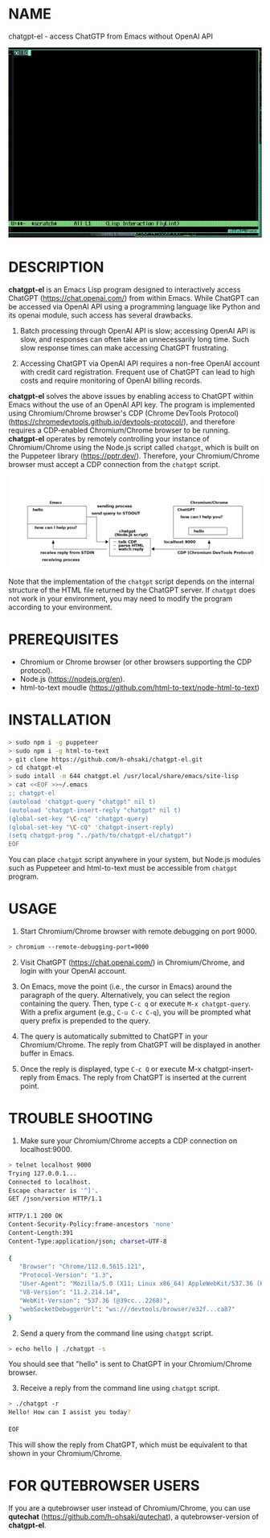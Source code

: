 # NAME

chatgpt-el - access ChatGTP from Emacs without OpenAI API

![video](screenshot/video.gif)

# DESCRIPTION

**chatgpt-el** is an Emacs Lisp program designed to interactively
access ChatGPT (https://chat.openai.com/) from within Emacs.  While
ChatGPT can be accessed via OpenAI API using a programming language
like Python and its openai module, such access has several drawbacks.

1. Batch processing through OpenAI API is slow; accessing OpenAI API
   is slow, and responses can often take an unnecessarily long
   time. Such slow response times can make accessing ChatGPT
   frustrating.

2. Accessing ChatGPT via OpenAI API requires a non-free OpenAI account
   with credit card registration. Frequent use of ChatGPT can lead to
   high costs and require monitoring of OpenAI billing records.

**chatgpt-el** solves the above issues by enabling access to ChatGPT
within Emacs without the use of an OpenAI API key.  The program is
implemented using Chromium/Chrome browser's CDP (Chrome DevTools
Protocol) (https://chromedevtools.github.io/devtools-protocol/), and
therefore requires a CDP-enabled Chromium/Chrome browser to be
running.  **chatgpt-el** operates by remotely controlling your
instance of Chromium/Chrome using the Node.js script called `chatgpt`,
which is built on the Puppeteer library
(https://pptr.dev/). Therefore, your Chromium/Chrome browser must
accept a CDP connection from the `chatgpt` script.

![overview](overview.png)

Note that the implementation of the `chatgpt` script depends on the
internal structure of the HTML file returned by the ChatGPT server. If
`chatgpt` does not work in your environment, you may need to modify
the program according to your environment.

# PREREQUISITES

- Chromium or Chrome browser (or other browsers supporting the CDP protocol).
- Node.js (https://nodejs.org/en).
- html-to-text moudle (https://github.com/html-to-text/node-html-to-text)

# INSTALLATION

``` sh
> sudo npm i -g puppeteer
> sudo npm i -g html-to-text
> git clone https://github.com/h-ohsaki/chatgpt-el.git
> cd chatgpt-el
> sudo intall -m 644 chatgpt.el /usr/local/share/emacs/site-lisp
> cat <<EOF >>~/.emacs
;; chatgpt-el
(autoload 'chatgpt-query "chatgpt" nil t)
(autoload 'chatgpt-insert-reply "chatgpt" nil t)
(global-set-key "\C-cq" 'chatgpt-query)
(global-set-key "\C-cQ" 'chatgpt-insert-reply)
(setq chatgpt-prog "../path/to/chatgpt-el/chatgpt")
EOF
```

You can place `chatgpt` script anywhere in your system, but Node.js
modules such as Puppeteer and html-to-text must be accessible from
`chatgpt` program.

# USAGE

1. Start Chromium/Chrome browser with remote debugging on port 9000.

``` sh
> chromium --remote-debugging-port=9000
```

2. Visit ChatGPT (https://chat.openai.com/) in Chromium/Chrome, and
   login with your OpenAI account.

3. On Emacs, move the point (i.e., the cursor in Emacs) around the
   paragraph of the query.  Alternatively, you can select the region
   containing the query.  Then, type `C-c q` or execute `M-x
   chatgpt-query`.  With a prefix argument (e.g., `C-u C-c C-q`), you
   will be prompted what query prefix is prepended to the query.

4. The query is automatically submitted to ChatGPT in your
   Chromium/Chrome.  The reply from ChatGPT will be displayed in
   another buffer in Emacs.

5. Once the reply is displayed, type `C-c Q` or execute M-x
   chatgpt-insert-reply from Emacs.  The reply from ChatGPT is
   inserted at the current point.

# TROUBLE SHOOTING

1. Make sure your Chromium/Chrome accepts a CDP connection on
   localhost:9000.
   
``` sh
> telnet localhost 9000
Trying 127.0.0.1...
Connected to localhost.
Escape character is '^]'.
GET /json/version HTTP/1.1

HTTP/1.1 200 OK
Content-Security-Policy:frame-ancestors 'none'
Content-Length:391
Content-Type:application/json; charset=UTF-8

{
   "Browser": "Chrome/112.0.5615.121",
   "Protocol-Version": "1.3",
   "User-Agent": "Mozilla/5.0 (X11; Linux x86_64) AppleWebKit/537.36 (KHTML, like Gecko) Chrome/112.0.0.0 Safari/537.36",
   "V8-Version": "11.2.214.14",
   "WebKit-Version": "537.36 (@39cc...2268)",
   "webSocketDebuggerUrl": "ws:///devtools/browser/e32f...ca87"
}
```

2. Send a query from the command line using `chatgpt` script.

``` sh
> echo hello | ./chatgpt -s
```

You should see that "hello" is sent to ChatGPT in your Chromium/Chrome
browser.

3. Receive a reply from the command line using `chatgpt` script.

``` sh
> ./chatgpt -r
Hello! How can I assist you today?

EOF
```

This will show the reply from ChatGPT, which must be equivalent to
that shown in your Chromium/Chrome.

# FOR QUTEBROWSER USERS

If you are a qutebrowser user instead of Chromium/Chrome, you can use
**qutechat** (https://github.com/h-ohsaki/qutechat), a
qutebrowser-version of **chatgpt-el**.
